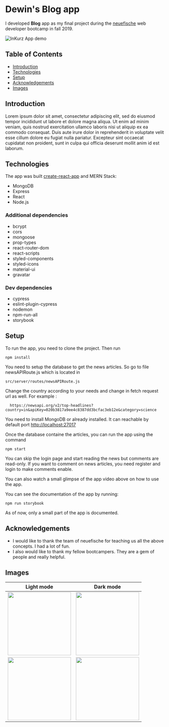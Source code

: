 # Dewin's Blog app

I developed **Blog** app as my final project during the [neuefische](https://www.neuefische.de) web developer bootcamp in fall 2019.

![InKurz App demo](https://media.giphy.com/media/WOBoyXbPUD2RWjEuQc/giphy.gif)

## Table of Contents

- [Introduction](#introduction)
- [Technologies](#technologies)
- [Setup](#setup)
- [Acknowledgements](#Acknowledgements)
- [Images](#images)

## Introduction

Lorem ipsum dolor sit amet, consectetur adipiscing elit, sed do eiusmod tempor incididunt ut labore et dolore magna aliqua. Ut enim ad minim veniam, quis nostrud exercitation ullamco laboris nisi ut aliquip ex ea commodo consequat. Duis aute irure dolor in reprehenderit in voluptate velit esse cillum dolore eu fugiat nulla pariatur. Excepteur sint occaecat cupidatat non proident, sunt in culpa qui officia deserunt mollit anim id est laborum.
## Technologies

The app was built [create-react-app](https://create-react-app.dev/) and MERN Stack:

- MongoDB
- Express
- React
- Node.js

### Additional dependencies

- bcrypt
- cors
- mongoose
- prop-types
- react-router-dom
- react-scripts
- styled-components
- styled-icons
- material-ui
- gravatar

### Dev dependencies

- cypress
- eslint-plugin-cypress
- nodemon
- npm-run-all
- storybook

## Setup

To run the app, you need to clone the project. Then run

```
npm install
```

You need to setup the database to get the news articles. So go to file newsAPIRoute.js which is located in

```
src/server/routes/newsAPIRoute.js
```

Change the country according to your needs and change in fetch request url as well. For example :

```
  https://newsapi.org/v2/top-headlines?country=in&apiKey=020b3817a9ee4c8387dd3bcfac3eb12e&category=science
```

You need to install MongoDB or already installed. It can reachable by default port [http://localhost:27017](http://localhost:27017)

Once the database containe the articles, you can run the app using the command

```
npm start
```

You can skip the login page and start reading the news but comments are read-only. If you want to comment on news articles, you need register and login to make comments enable.

You can also watch a small glimpse of the app video above on how to use the app.

You can see the documentation of the app by running:

```
npm run storybook
```

As of now, only a small part of the app is documented.

## Acknowledgements

- I would like to thank the team of neuefische for teaching us all the above concepts. I had a lot of fun.
- I also would like to thank my fellow bootcampers. They are a gem of people and really helpful.

## Images

|                     Light mode                      |                     Dark mode                      |
| :-------------------------------------------------: | :------------------------------------------------: |
| <img src="./public/Homepage_light.png" width="200"> | <img src="./public/Homepage_dark.png" width="200"> |
| <img src="./public/Reviews_light.png" width="200">  | <img src="./public/Reviews_dark.png" width="200">  |
